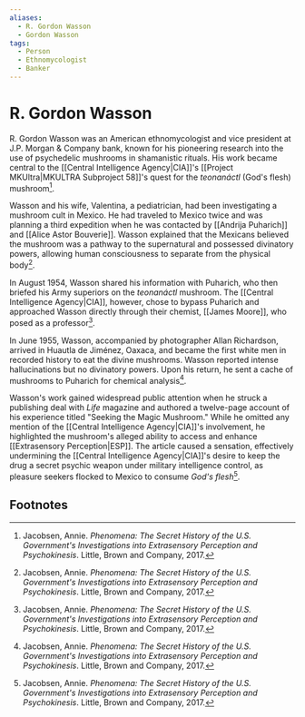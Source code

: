 ```yaml
---
aliases:
  - R. Gordon Wasson
  - Gordon Wasson
tags:
  - Person
  - Ethnomycologist
  - Banker
---
```

# R. Gordon Wasson

R. Gordon Wasson was an American ethnomycologist and vice president at J.P. Morgan & Company bank, known for his pioneering research into the use of psychedelic mushrooms in shamanistic rituals. His work became central to the [[Central Intelligence Agency|CIA]]'s [[Project MKUltra|MKULTRA Subproject 58]]'s quest for the *teonanáctl* (God's flesh) mushroom[^1].

Wasson and his wife, Valentina, a pediatrician, had been investigating a mushroom cult in Mexico. He had traveled to Mexico twice and was planning a third expedition when he was contacted by [[Andrija Puharich]] and [[Alice Astor Bouverie]]. Wasson explained that the Mexicans believed the mushroom was a pathway to the supernatural and possessed divinatory powers, allowing human consciousness to separate from the physical body[^1].

In August 1954, Wasson shared his information with Puharich, who then briefed his Army superiors on the *teonanáctl* mushroom. The [[Central Intelligence Agency|CIA]], however, chose to bypass Puharich and approached Wasson directly through their chemist, [[James Moore]], who posed as a professor[^1].

In June 1955, Wasson, accompanied by photographer Allan Richardson, arrived in Huautla de Jiménez, Oaxaca, and became the first white men in recorded history to eat the divine mushrooms. Wasson reported intense hallucinations but no divinatory powers. Upon his return, he sent a cache of mushrooms to Puharich for chemical analysis[^1].

Wasson's work gained widespread public attention when he struck a publishing deal with *Life* magazine and authored a twelve-page account of his experience titled "Seeking the Magic Mushroom." While he omitted any mention of the [[Central Intelligence Agency|CIA]]'s involvement, he highlighted the mushroom's alleged ability to access and enhance [[Extrasensory Perception|ESP]]. The article caused a sensation, effectively undermining the [[Central Intelligence Agency|CIA]]'s desire to keep the drug a secret psychic weapon under military intelligence control, as pleasure seekers flocked to Mexico to consume *God's flesh*[^1].

## Footnotes
[^1]: Jacobsen, Annie. *Phenomena: The Secret History of the U.S. Government's Investigations into Extrasensory Perception and Psychokinesis*. Little, Brown and Company, 2017.
